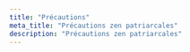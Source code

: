 ```yaml
---
title: "Précautions"
meta_title: "Précautions zen patriarcales"
description: "Précautions zen patriarcales"
---
```

